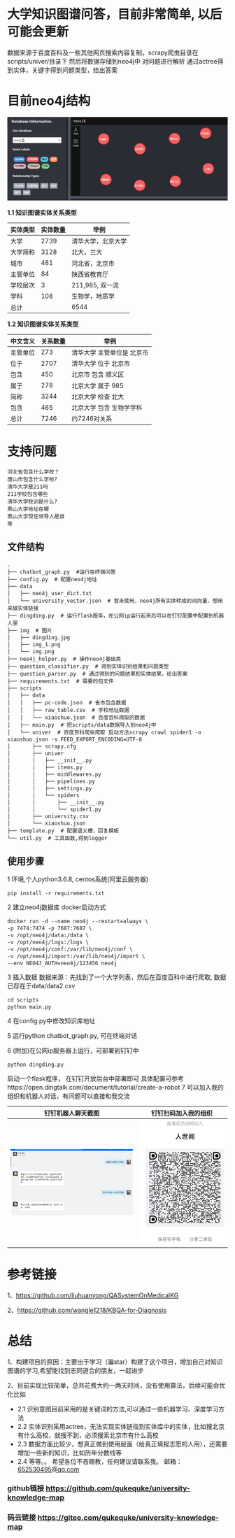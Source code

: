 # 大学知识图谱问答，目前非常简单, 以后可能会更新

数据来源于百度百科及一些其他网页搜索内容复制，scrapy爬虫目录在scripts/univer/目录下 
然后将数据存储到neo4j中 对问题进行解析
通过actree得到实体，关键字得到问题类型，给出答案

# 目前neo4j结构
![neo4j](img/img_1.png)

**1.1 知识图谱实体关系类型**

| 实体类型      | 实体数量 | 举例                   |
| ------------| -------- | ---------------------- |
| 大学         | 2739| 清华大学，北京大学             |
| 大学简称      | 3128| 北大，兰大|
| 城市         | 481| 河北省，北京市
| 主管单位|  84 | 陕西省教育厅
| 学校层次|  3  |  211,985, 双一流                        |
| 学科|  108  |  生物学，地质学|
| 总计|      | 6544|

**1.2 知识图谱实体关系类型**

|  中文含义   | 关系数量 | 举例                         |
|  ---------- | -------- | ---------------------------- |
|  主管单位     | 273    | 清华大学 主管单位是 北京市
|  位于     | 2707 | 清华大学 位于 北京市
|  包含 | 450    | 北京市 包含 顺义区 |
|  属于 | 278    | 北京大学 属于 985|
|  简称 | 3244    | 北京大学 检查 北大|
|  包含 | 465    | 北京大学 包含 生物学学科|
|  总计       | 7246   |  约7246对关系                            |

# 支持问题

```angular2html
河北省包含什么学校？
唐山市包含什么学校?
清华大学是211吗
211学校包含哪些
清华大学校训是什么?
燕山大学地址在哪
燕山大学现任领导人是谁
等
```

## 文件结构
```angular2html
.
├── chatbot_graph.py  #运行在终端问答
├── config.py  # 配置neo4j地址
├── data
│   ├── neo4j_user_dict.txt
│   └── university_vector.json  # 暂未使用，neo4j所有实体转成的词向量，想用来做实体链接
├── dingding.py  # 运行flask服务，在公网ip运行起来后可以在钉钉配置中配置到机器人里
├── img  # 图片
│   ├── dingding.jpg
│   ├── img_1.png
│   └── img.png
├── neo4j_helper.py  # 操作neo4j基础类
├── question_classifier.py  # 得到实体识别结果和问题类型
├── question_parser.py  # 通过得到的问题结果和实体结果，给出答案
├── requirements.txt  # 需要的包文件
├── scripts
│   ├── data
│   │   ├── pc-code.json  # 省市包含数据
│   │   ├── raw_table.csv  # 学校地址数据
│   │   └── xiaoshuo.json  # 百度百科爬取的数据
│   ├── main.py  # 把scripts/data数据导入到neo4j中
│   └── univer  # 百度百科爬虫爬取 启动方法scrapy crawl spider1 -o xiaoshuo.json -s FEED_EXPORT_ENCODING=UTF-8
│       ├── scrapy.cfg
│       ├── univer
│       │   ├── __init__.py
│       │   ├── items.py
│       │   ├── middlewares.py
│       │   ├── pipelines.py
│       │   ├── settings.py
│       │   └── spiders
│       │       ├── __init__.py
│       │       └── spider1.py
│       ├── university.csv
│       └── xiaoshuo.json
├── template.py  # 配置语义槽，回复模板
└── util.py  # 工具函数,得到logger
```

## 使用步骤

1 环境,个人python3.6.8, centos系统(阿里云服务器)

```
pip install -r requirements.txt
```

2 建立neo4j数据库 docker启动方式

```angular2html
docker run -d --name neo4j --restart=always \
-p 7474:7474 -p 7687:7687 \
-v /opt/neo4j/data:/data \
-v /opt/neo4j/logs:/logs \
-v /opt/neo4j/conf:/var/lib/neo4j/conf \
-v /opt/neo4j/import:/var/lib/neo4j/import \
--env NEO4J_AUTH=neo4j/123456 neo4j
```

3 插入数据 数据来源：先找到了一个大学列表，然后在百度百科中进行爬取, 数据已存在于data/data2.csv

```
cd scripts
python main.py
```

4 在config.py中修改知识库地址 

5 运行python chatbot_graph.py, 可在终端对话

6 (附加)在公网ip服务器上运行，可部署到钉钉中

```
python dingding.py
```

启动一个flask程序， 在钉钉开放后台中部署即可 具体配置可参考https://open.dingtalk.com/document/tutorial/create-a-robot
7 可以加入我的组织和机器人对话，有问题可以直接和我交流

|  钉钉机器人聊天截图             | 钉钉扫码加入我的组织 
|:-------------------------:|:-------------------------:
![](img/img.png)  |  ![](img/dingding.jpg)



# 参考链接
1、https://github.com/liuhuanyong/QASystemOnMedicalKG

2、https://github.com/wangle1218/KBQA-for-Diagnosis

# 总结
1、构建项目的原因：主要出于学习（骗star）构建了这个项目，增加自己对知识图谱的学习,希望能找到志同道合的朋友，一起进步

2、目前实现比较简单，总共花费大约一两天时间，没有使用算法，后续可能会优化比如

- 2.1 识别意图目前采用的是关键词的方法,可以通过一些机器学习、深度学习方法
- 2.2 实体识别采用actree，无法实现实体链指到实体库中的实体，比如搜北京有什么高校，就搜不到，必须搜索北京市有什么高校
- 2.3 数据方面比较少，想真正做到使用层面（给真正填报志愿的人用），还需要增加一些新的知识，比如历年分数线等
- 2.4 等等。。
希望各位不吝赐教，任何建议请联系我。
邮箱：652530495@qq.com


### github链接 https://github.com/qukequke/university-knowledge-map
### 码云链接 https://gitee.com/qukequke/university-knowledge-map